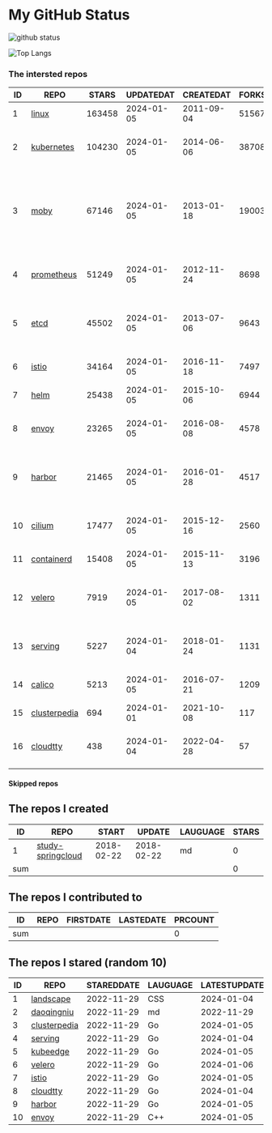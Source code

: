 # My GitHub Status

<img src="https://github-readme-stats-1.yihong0618.vercel.app/api?username=daoqingniu&show_icons=true&&&hide_title=true&count_private=true" alt="github status" />

![Top Langs](https://github-readme-stats-1.yihong0618.vercel.app/api/top-langs/?username=daoqingniu&layout=compact)

<!--START_SECTION:github_repos-->
### The intersted repos
| ID |                              REPO                               | STARS  | UPDATEDAT  | CREATEDAT  | FORKSCOUNT |                                                DESCRIPTIONS                                                |
|----|-----------------------------------------------------------------|--------|------------|------------|------------|------------------------------------------------------------------------------------------------------------|
|  1 | [linux](https://github.com/torvalds/linux)                      | 163458 | 2024-01-05 | 2011-09-04 |      51567 | Linux kernel source tree                                                                                   |
|  2 | [kubernetes](https://github.com/kubernetes/kubernetes)          | 104230 | 2024-01-05 | 2014-06-06 |      38708 | Production-Grade Container Scheduling and Management                                                       |
|  3 | [moby](https://github.com/moby/moby)                            |  67146 | 2024-01-05 | 2013-01-18 |      19003 | The Moby Project - a collaborative project for the container ecosystem to assemble container-based systems |
|  4 | [prometheus](https://github.com/prometheus/prometheus)          |  51249 | 2024-01-05 | 2012-11-24 |       8698 | The Prometheus monitoring system and time series database.                                                 |
|  5 | [etcd](https://github.com/etcd-io/etcd)                         |  45502 | 2024-01-05 | 2013-07-06 |       9643 | Distributed reliable key-value store for the most critical data of a distributed system                    |
|  6 | [istio](https://github.com/istio/istio)                         |  34164 | 2024-01-05 | 2016-11-18 |       7497 | Connect, secure, control, and observe services.                                                            |
|  7 | [helm](https://github.com/helm/helm)                            |  25438 | 2024-01-05 | 2015-10-06 |       6944 | The Kubernetes Package Manager                                                                             |
|  8 | [envoy](https://github.com/envoyproxy/envoy)                    |  23265 | 2024-01-05 | 2016-08-08 |       4578 | Cloud-native high-performance edge/middle/service proxy                                                    |
|  9 | [harbor](https://github.com/goharbor/harbor)                    |  21465 | 2024-01-05 | 2016-01-28 |       4517 | An open source trusted cloud native registry project that stores, signs, and scans content.                |
| 10 | [cilium](https://github.com/cilium/cilium)                      |  17477 | 2024-01-05 | 2015-12-16 |       2560 | eBPF-based Networking, Security, and Observability                                                         |
| 11 | [containerd](https://github.com/containerd/containerd)          |  15408 | 2024-01-05 | 2015-11-13 |       3196 | An open and reliable container runtime                                                                     |
| 12 | [velero](https://github.com/vmware-tanzu/velero)                |   7919 | 2024-01-05 | 2017-08-02 |       1311 | Backup and migrate Kubernetes applications and their persistent volumes                                    |
| 13 | [serving](https://github.com/knative/serving)                   |   5227 | 2024-01-04 | 2018-01-24 |       1131 | Kubernetes-based, scale-to-zero, request-driven compute                                                    |
| 14 | [calico](https://github.com/projectcalico/calico)               |   5213 | 2024-01-05 | 2016-07-21 |       1209 | Cloud native networking and network security                                                               |
| 15 | [clusterpedia](https://github.com/clusterpedia-io/clusterpedia) |    694 | 2024-01-01 | 2021-10-08 |        117 | The Encyclopedia of Kubernetes clusters                                                                    |
| 16 | [cloudtty](https://github.com/cloudtty/cloudtty)                |    438 | 2024-01-04 | 2022-04-28 |         57 | A Friendly Kubernetes CloudShell (Web Terminal) !                                                          |



#### Skipped repos
<!--END_SECTION:github_repos-->

<!--START_SECTION:my_github-->
## The repos I created
| ID  |                                 REPO                                 |   START    |   UPDATE   | LAUGUAGE | STARS |
|-----|----------------------------------------------------------------------|------------|------------|----------|-------|
|   1 | [study-springcloud](https://github.com/daoqingniu/study-springcloud) | 2018-02-22 | 2018-02-22 | md       |     0 |
| sum |                                                                      |            |            |          |     0 |

## The repos I contributed to
| ID  | REPO | FIRSTDATE | LASTEDATE | PRCOUNT |
|-----|------|-----------|-----------|---------|
| sum |      |           |           |       0 |

## The repos I stared (random 10)
| ID |                              REPO                               | STAREDDATE | LAUGUAGE | LATESTUPDATE |
|----|-----------------------------------------------------------------|------------|----------|--------------|
|  1 | [landscape](https://github.com/cncf/landscape)                  | 2022-11-29 | CSS      | 2024-01-04   |
|  2 | [daoqingniu](https://github.com/daoqingniu/daoqingniu)          | 2022-11-29 | md       | 2022-11-29   |
|  3 | [clusterpedia](https://github.com/clusterpedia-io/clusterpedia) | 2022-11-29 | Go       | 2024-01-05   |
|  4 | [serving](https://github.com/knative/serving)                   | 2022-11-29 | Go       | 2024-01-04   |
|  5 | [kubeedge](https://github.com/kubeedge/kubeedge)                | 2022-11-29 | Go       | 2024-01-05   |
|  6 | [velero](https://github.com/vmware-tanzu/velero)                | 2022-11-29 | Go       | 2024-01-06   |
|  7 | [istio](https://github.com/istio/istio)                         | 2022-11-29 | Go       | 2024-01-05   |
|  8 | [cloudtty](https://github.com/cloudtty/cloudtty)                | 2022-11-29 | Go       | 2024-01-04   |
|  9 | [harbor](https://github.com/goharbor/harbor)                    | 2022-11-29 | Go       | 2024-01-05   |
| 10 | [envoy](https://github.com/envoyproxy/envoy)                    | 2022-11-29 | C++      | 2024-01-05   |

<!--END_SECTION:my_github-->
